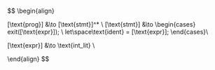 $$
\begin{align}

[\text{prog}] &\to [\text{stmt}]^* \\
[\text{stmt}] &\to 
	\begin{cases}
		exit([\text{expr}]); \\
		let\space\text{ident} = [\text{expr}];
	\end{cases}\\

[\text{expr}] &\to \text{int_lit} \\

\end{align}
$$
